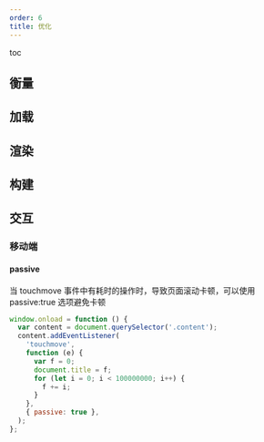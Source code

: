 ```yaml
---
order: 6
title: 优化
---
```


toc

## 衡量

## 加载

## 渲染

## 构建

## 交互

### 移动端

#### passive

当 touchmove 事件中有耗时的操作时，导致页面滚动卡顿，可以使用 passive:true 选项避免卡顿

```js
window.onload = function () {
  var content = document.querySelector('.content');
  content.addEventListener(
    'touchmove',
    function (e) {
      var f = 0;
      document.title = f;
      for (let i = 0; i < 100000000; i++) {
        f += i;
      }
    },
    { passive: true },
  );
};
```
